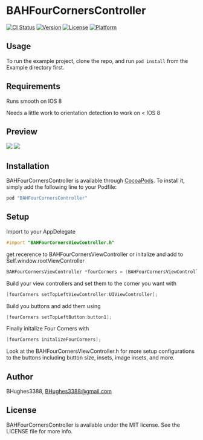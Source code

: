 # BAHFourCornersController

[![CI Status](http://img.shields.io/travis/BHughes3388/BAHFourCornersController.svg?style=flat)](https://travis-ci.org/BHughes3388/BAHFourCornersController)
[![Version](https://img.shields.io/cocoapods/v/BAHFourCornersController.svg?style=flat)](http://cocoapods.org/pods/BAHFourCornersController)
[![License](https://img.shields.io/cocoapods/l/BAHFourCornersController.svg?style=flat)](http://cocoapods.org/pods/BAHFourCornersController)
[![Platform](https://img.shields.io/cocoapods/p/BAHFourCornersController.svg?style=flat)](http://cocoapods.org/pods/BAHFourCornersController)

## Usage

To run the example project, clone the repo, and run `pod install` from the Example directory first.

## Requirements

Runs smooth on IOS 8

Needs a little work to orientation detection to work on < IOS 8

## Preview

![](http://img.photobucket.com/albums/v235/rx7anator/Mobile%20Applications/4695aaf3-09b8-43e0-ba3f-490ba26918b0_zpszoe2ncbi.png) ![](http://img.photobucket.com/albums/v235/rx7anator/Mobile%20Applications/FourCorners_zpshhogzw9t.gif)

## Installation

BAHFourCornersController is available through [CocoaPods](http://cocoapods.org). To install
it, simply add the following line to your Podfile:

```ruby
pod "BAHFourCornersController"
```

## Setup

Import to your AppDelegate
```Objective-C
#import "BAHFourCornersViewController.h"
```

get recerence to BAHFourCornersViewController or initalize and add to Self.window.rootViewController
```Objective-C
BAHFourCornersViewController *fourCorners = (BAHFourCornersViewController*)Self.window.rootViewController;
```

Build your view controllers and set them to the corner you want with
```Objective-C
[fourCorners setTopLeftViewController:UIViewController];
```

Build you buttons and add them using
```Objective-C
[fourCorners setTopLeftButton:button1];
```

Finally initalize Four Corners with
```Objective-C
[fourCorners initalizeFourCorners];
```

Look at the BAHFourCornersViewController.h for more setup configurations to the buttons including button size, insets, image insets, and more.

## Author

BHughes3388, BHughes3388@gmail.com

## License

BAHFourCornersController is available under the MIT license. See the LICENSE file for more info.
